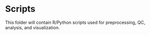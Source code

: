 # Scripts  
This folder will contain R/Python scripts used for preprocessing, QC, analysis, and visualization.
